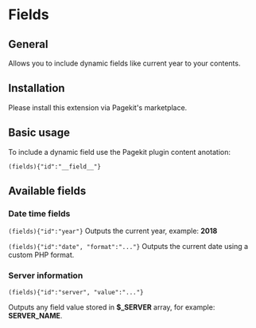# Fields

## General
Allows you to include dynamic fields like current year to your contents.

## Installation
Please install this extension via Pagekit's marketplace.

## Basic usage
To include a dynamic field use the Pagekit plugin content anotation:

``(fields){"id":"__field__"}``

## Available fields

### Date time fields

``(fields){"id":"year"}`` Outputs the current year, example: **2018**

``(fields){"id":"date", "format":"..."}`` Outputs the current date using a custom PHP format.

### Server information

``(fields){"id":"server", "value":"..."}`` 

Outputs any field value stored in **$_SERVER** array, for example: **SERVER_NAME**.
